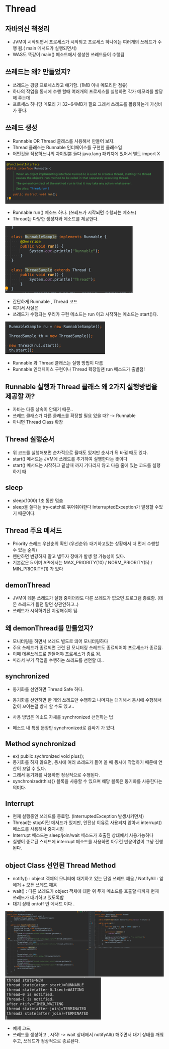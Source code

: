 # Thread





## 자바의신 책정리

 + JVM이 시작되면서 프로세스가 시작되고 프로세스 하나에는 여러개의 쓰레드가 수행 됨.( main 메서드가 실행되면서)
 + WAS도 똑같이 main() 메소드에서 생성한 쓰레드들이 수행됨

## 쓰레드는 왜? 만들었지?
 
 + 쓰레드는 경량 프로세스라고 얘기함. (1MB 이내 메모리만 점유)
 + 하나의 작업을 동시에 수행 할때 여러개의 프로세스를 실행하면 각가 메모리를 할당해 주는데
 + 프로세스 하나당 메모리 가 32~64MB가 필요 그래서 쓰레드를 활용하는게 가성비가 좋다.

## 쓰레드 생성

 + Runnable OR Thread 클래스를 사용해서 만들어 보자.
 + Thread 클래스는 Runnable 인터페이스를 구현한 클래스임
 + 어떤것을 적용하느냐의 차이일뿐 둘다 java.lang 패키지에 있어서 별도 import X 


![](../img/Thread/Thread1.png)

 + Runnable run() 메소드 하나. (쓰레드가 시작되면 수행되는 메소드)
 + Thread는 다양한 생성자와 메소드를 제공한다.

![](../img/Thread/Thread2.png)

 + 간단하게 Runnable , Thread 코드
 + 여기서  사실은
 + 쓰레드가 수행되는 우리가 구현 메소드는 run 이고 시작하는 메소드는 start()다.

![](../img/Thread/Thread3.png)

 + Runnable 과 Thread 클래스는 실행 방법이 다름 
 + Runnable 인터페이스 구현이나 Thread 확장일땐 run 메소드가 출발점!

## Runnable 실행과 Thread 클래스 왜 2가지 실행방법을 제공할 까?

 + 자바는 다중 상속이 안돼기 때문..
 + 쓰레드 클래스가 다른 클래스를 확장할 필요 있을 때? -> Runnable
 + 아니면 Thread Class  확장


## Thread 실행순서

 + 위 코드를 실행해보면 순차적으로 될때도 있지만 순서가 뒤 바뀔 때도 있다.
 + start() 메서드는 JVM에 쓰레드를 추가하여 실행한다는 뜻이다
 + start() 메서드는 시작하고 끝날때 까지 기다리지 않고 다음 줄에 있는 코드를 실행하기 때


## sleep

 + sleep(1000) 1초 동안 멈춤 
 + sleep을 쓸때는 try-catch로 묶어줘야한다 InterruptedException가 발생할 수있기 때문이다.


## Thread 주요 메서드

 + Priority  쓰레드 우선순위 확인 (우선순위: 대기하고있는 상황에서 더 먼저 수행할 수 있는 순위)
 + 왠만하면 변강하지 말고 냅두자 장애가 발생 할 가능성이 있다.
 + 기본값은 5 이며 API에서는 MAX_PRIORITY(10) / NORM_PRIORITY(5) / MIN_PRIORITY(1) 가 있다

## demonThread

 + JVM이 데몬 쓰레드가 실행 중이더라도 다른 쓰레드가 없으면 프로그램 종료함. (데몬 쓰레드가 돌던 말던 상관안하고..)
 + 쓰레드가 시작하기전 지정해줘야 됨.


## 왜 demonThread를 만들었지?

 + 모니터링을 하면서 쓰레드 별도로 띄어 모니터링하다
 + 주요 쓰레드가 종료되면 관련 된 모니터링 쓰레드도 종료되어야 프로세스가 종료됨.
 + 이때 데몬쓰레드로 만들어야 프로세스가 종료 됨.
 + 따라서 부가 작업을 수행하는 쓰레드를 선언할 대..


## synchronized
 
 + 동기화를 선언하면 Thread Safe 하다.
 + 동기화를 선언하면 한 개의 쓰레드만 수행하고 나머지는 대기해서 동시에 수행해서 값이 꼬이는걸 방지 할 수도 있고..

 + 사용 방법은 메소드 자체를 synchronized 선언하는 법
 + 메소드 내 특정 문장만 synchronized로 감싸기 가 있다.


## Method synchronized
 
 + ex) public sychronized void plus();
 + 동기화를 하지 않으면, 동시에 여러 쓰레드가 들어 올 때 동시에 작업하기 때문에 연산이 꼬일 수 있다.
 + 그래서 동기화를 사용하면 정상적으로 수행된다.
 + synchronized(this){} 블록을 사용할 수 있으며 해당 블록은 동기화를 사용한다는 의미다.

## Interrupt

 + 현재 실행중인 쓰레드를 종료함. (InterruptedException 발생시키면서)
 + Thread는 stop이란 메서드가 있지만, 안전상 이유로 사용되지 않아서 interrupt() 메소드를 사용해서 중지시킴
 + Interrupt 메소드는 sleep/join/wait 메소드가 호출된 상태에서 사용가능하다
 + 실행이 종료된 스레드에 interrupt 메소드를 사용하면 아무런 반응이없이 그냥 진행된다.


## object Class 선언된 Thread Method

 + notify() : object 객체의 모니터에 대기하고 있는 단일 쓰레드 깨움 / NotifyAll : 앞에거 + 모든 쓰레드 깨움
 + wait() : 다른 쓰레드가 object 객체에 대한 위 두개 메소드를 호출할 때까지 현재 쓰레드가 대기하고 있도록함
 + 대기 상태 on/off 인 메서드 이다 . 

![](../img/Thread/Thread4.png)
![](../img/Thread/Thread5.png)

 + 예제 코드, 
 + 쓰레드를 생성하고 , 시작! -> wait 상태에서 notifyAll() 해주면서 대기 상태를 깨워주고, 쓰레드가 정상적으로 종료된다.